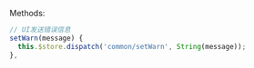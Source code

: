 Methods:

```js
// UI发送错误信息
setWarn(message) {
  this.$store.dispatch('common/setWarn', String(message));
},
```